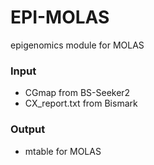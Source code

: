 # EPI-MOLAS
epigenomics module for MOLAS

### Input
- CGmap from BS-Seeker2
- CX_report.txt from Bismark

### Output 
- mtable for MOLAS